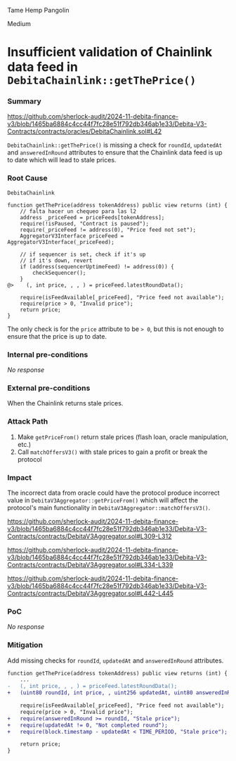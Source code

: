 Tame Hemp Pangolin

Medium

# Insufficient validation of Chainlink data feed in `DebitaChainlink::getThePrice()`

### Summary

https://github.com/sherlock-audit/2024-11-debita-finance-v3/blob/1465ba6884c4cc44f7fc28e51f792db346ab1e33/Debita-V3-Contracts/contracts/oracles/DebitaChainlink.sol#L42

`DebitaChainlink::getThePrice()` is missing a check for `roundId`, `updatedAt` and `answeredInRound` attributes to ensure that the Chainlink data feed is up to date which will lead to stale prices.


### Root Cause

```solidity
DebitaChainlink

function getThePrice(address tokenAddress) public view returns (int) {
    // falta hacer un chequeo para las l2
    address _priceFeed = priceFeeds[tokenAddress];
    require(!isPaused, "Contract is paused");
    require(_priceFeed != address(0), "Price feed not set");
    AggregatorV3Interface priceFeed = AggregatorV3Interface(_priceFeed);

    // if sequencer is set, check if it's up
    // if it's down, revert
    if (address(sequencerUptimeFeed) != address(0)) {
        checkSequencer();
    }
@>    (, int price, , , ) = priceFeed.latestRoundData();

    require(isFeedAvailable[_priceFeed], "Price feed not available");
    require(price > 0, "Invalid price");
    return price;
}
```

The only check is for the `price` attribute to be `> 0`, but this is not enough to ensure that the price is up to date.

### Internal pre-conditions

_No response_

### External pre-conditions

When the Chainlink returns stale prices.

### Attack Path

1. Make `getPriceFrom()` return stale prices (flash loan, oracle manipulation, etc.)
2. Call `matchOffersV3()` with stale prices to gain a profit or break the protocol

### Impact

The incorrect data from oracle could have the protocol produce incorrect value in `DebitaV3Aggregator::getPriceFrom()` which will affect the protocol's main functionality in `DebitaV3Aggregator::matchOffersV3()`.

https://github.com/sherlock-audit/2024-11-debita-finance-v3/blob/1465ba6884c4cc44f7fc28e51f792db346ab1e33/Debita-V3-Contracts/contracts/DebitaV3Aggregator.sol#L309-L312

https://github.com/sherlock-audit/2024-11-debita-finance-v3/blob/1465ba6884c4cc44f7fc28e51f792db346ab1e33/Debita-V3-Contracts/contracts/DebitaV3Aggregator.sol#L334-L339

https://github.com/sherlock-audit/2024-11-debita-finance-v3/blob/1465ba6884c4cc44f7fc28e51f792db346ab1e33/Debita-V3-Contracts/contracts/DebitaV3Aggregator.sol#L442-L445

### PoC

_No response_

### Mitigation

Add missing checks for `roundId`, `updatedAt` and `answeredInRound` attributes.

```diff
function getThePrice(address tokenAddress) public view returns (int) {
    ...
-   (, int price, , , ) = priceFeed.latestRoundData();
+   (uint80 roundId, int price, , uint256 updatedAt, uint80 answeredInRound) = priceFeed.latestRoundData();

    require(isFeedAvailable[_priceFeed], "Price feed not available");
    require(price > 0, "Invalid price");
+   require(answeredInRound >= roundId, "Stale price");
+   require(updatedAt != 0, "Not completed round");
+   require(block.timestamp - updatedAt < TIME_PERIOD, "Stale price");

    return price;
}
```
